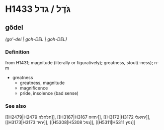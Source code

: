 # H1433 גֹּדֶל / גדל

## gôdel

_(go'-del | ɡoh-DEL | ɡoh-DEL)_

### Definition

from H1431; magnitude (literally or figuratively); greatness, stout(-ness); n-m

- greatness
  - greatness, magnitude
  - magnificence
  - pride, insolence (bad sense)

### See also

[[H2479|H2479 חלחלה]], [[H3167|H3167 יחזיה]], [[H3172|H3172 יחיאלי]], [[H3173|H3173 יחיד]], [[H5308|H5308 נפל]], [[H5311|H5311 נפץ]]
